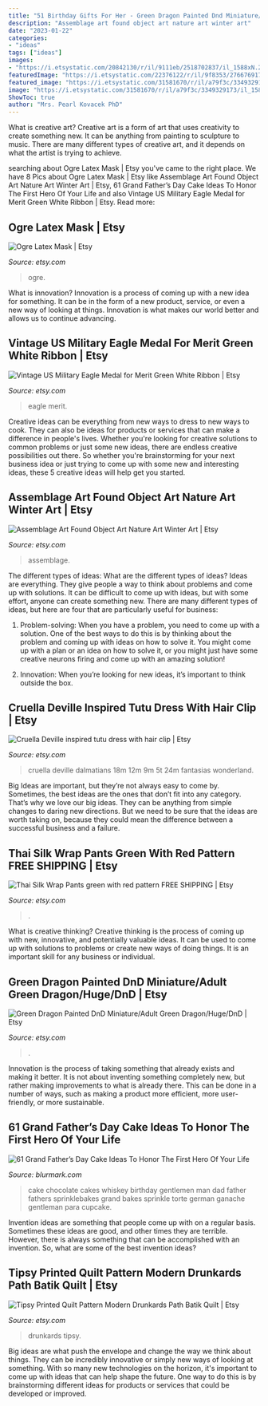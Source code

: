 ```yaml
---
title: "51 Birthday Gifts For Her - Green Dragon Painted Dnd Miniature/adult Green Dragon/huge/dnd"
description: "Assemblage art found object art nature art winter art"
date: "2023-01-22"
categories:
- "ideas"
tags: ["ideas"]
images:
- "https://i.etsystatic.com/20842130/r/il/9111eb/2518702837/il_1588xN.2518702837_d5kn.jpg"
featuredImage: "https://i.etsystatic.com/22376122/r/il/9f8353/2766769179/il_1588xN.2766769179_7riz.jpg"
featured_image: "https://i.etsystatic.com/31581670/r/il/a79f3c/3349329173/il_1588xN.3349329173_ocur.jpg"
image: "https://i.etsystatic.com/31581670/r/il/a79f3c/3349329173/il_1588xN.3349329173_ocur.jpg"
ShowToc: true
author: "Mrs. Pearl Kovacek PhD"
---
```



What is creative art?
Creative art is a form of art that uses creativity to create something new. It can be anything from painting to sculpture to music. There are many different types of creative art, and it depends on what the artist is trying to achieve.

	

		
searching about Ogre Latex Mask | Etsy you've came to the right place. We have 8 Pics about Ogre Latex Mask | Etsy like Assemblage Art Found Object Art Nature Art Winter Art | Etsy, 61 Grand Father’s Day Cake Ideas To Honor The First Hero Of Your Life and also Vintage US Military Eagle Medal for Merit Green White Ribbon | Etsy. Read more:
		
    
## Ogre Latex Mask | Etsy

<img loading=lazy src="https://i.etsystatic.com/25707943/r/il/5eb091/2705176153/il_fullxfull.2705176153_jyvv.jpg" onerror="this.onerror=null;this.src='https://tse3.mm.bing.net/th?id=OIP.QkR0H2wt6jk5NbLqtUiqEwHaJ4&amp;pid=15.1';" alt="Ogre Latex Mask | Etsy">

_Source: etsy.com_

>ogre. 

	

What is innovation?
Innovation is a process of coming up with a new idea for something. It can be in the form of a new product, service, or even a new way of looking at things. Innovation is what makes our world better and allows us to continue advancing.

    
## Vintage US Military Eagle Medal For Merit Green White Ribbon | Etsy

<img loading=lazy src="https://i.etsystatic.com/31581670/r/il/a79f3c/3349329173/il_1588xN.3349329173_ocur.jpg" onerror="this.onerror=null;this.src='https://tse2.mm.bing.net/th?id=OIP.TANQhECHJGRg4n80gVXgKgHaJ3&amp;pid=15.1';" alt="Vintage US Military Eagle Medal for Merit Green White Ribbon | Etsy">

_Source: etsy.com_

>eagle merit. 

	

Creative ideas can be everything from new ways to dress to new ways to cook. They can also be ideas for products or services that can make a difference in people's lives. Whether you're looking for creative solutions to common problems or just some new ideas, there are endless creative possibilities out there. So whether you're brainstorming for your next business idea or just trying to come up with some new and interesting ideas, these 5 creative ideas will help get you started.

    
## Assemblage Art Found Object Art Nature Art Winter Art | Etsy

<img loading=lazy src="https://i.etsystatic.com/22376122/r/il/9f8353/2766769179/il_1588xN.2766769179_7riz.jpg" onerror="this.onerror=null;this.src='https://tse1.mm.bing.net/th?id=OIP.Fj7b8Yqdh5YEsX3Ce476eQHaJ3&amp;pid=15.1';" alt="Assemblage Art Found Object Art Nature Art Winter Art | Etsy">

_Source: etsy.com_

>assemblage. 

	

The different types of ideas: What are the different types of ideas?
Ideas are everything. They give people a way to think about problems and come up with solutions. It can be difficult to come up with ideas, but with some effort, anyone can create something new. There are many different types of ideas, but here are four that are particularly useful for business:
1. Problem-solving: When you have a problem, you need to come up with a solution. One of the best ways to do this is by thinking about the problem and coming up with ideas on how to solve it. You might come up with a plan or an idea on how to solve it, or you might just have some creative neurons firing and come up with an amazing solution!

2. Innovation: When you’re looking for new ideas, it’s important to think outside the box.

    
## Cruella Deville Inspired Tutu Dress With Hair Clip | Etsy

<img loading=lazy src="https://i.etsystatic.com/6183001/r/il/6ac6e6/468704616/il_1588xN.468704616_2aa8.jpg" onerror="this.onerror=null;this.src='https://tse2.mm.bing.net/th?id=OIP.hoyr9gZ-uyJ5auJZLxJ_FgHaJ3&amp;pid=15.1';" alt="Cruella Deville inspired tutu dress with hair clip | Etsy">

_Source: etsy.com_

>cruella deville dalmatians 18m 12m 9m 5t 24m fantasias wonderland. 

	

Big Ideas are important, but they’re not always easy to come by. Sometimes, the best ideas are the ones that don’t fit into any category. That’s why we love our big ideas. They can be anything from simple changes to daring new directions. But we need to be sure that the ideas are worth taking on, because they could mean the difference between a successful business and a failure.

    
## Thai Silk Wrap Pants Green With Red Pattern FREE SHIPPING | Etsy

<img loading=lazy src="https://i.etsystatic.com/6879691/r/il/8a2b3c/340824041/il_fullxfull.340824041.jpg" onerror="this.onerror=null;this.src='https://tse1.mm.bing.net/th?id=OIP.pJtDoRRPUwf_j7_Au8MucgHaPD&amp;pid=15.1';" alt="Thai Silk Wrap Pants green with red pattern FREE SHIPPING | Etsy">

_Source: etsy.com_

>. 

	

What is creative thinking?
Creative thinking is the process of coming up with new, innovative, and potentially valuable ideas. It can be used to come up with solutions to problems or create new ways of doing things. It is an important skill for any business or individual.

    
## Green Dragon Painted DnD Miniature/Adult Green Dragon/Huge/DnD | Etsy

<img loading=lazy src="https://i.etsystatic.com/20842130/r/il/9111eb/2518702837/il_1588xN.2518702837_d5kn.jpg" onerror="this.onerror=null;this.src='https://tse3.mm.bing.net/th?id=OIP.T-ofX6m3PeGFtw-wbymnmAHaJ3&amp;pid=15.1';" alt="Green Dragon Painted DnD Miniature/Adult Green Dragon/Huge/DnD | Etsy">

_Source: etsy.com_

>. 

	

Innovation is the process of taking something that already exists and making it better. It is not about inventing something completely new, but rather making improvements to what is already there. This can be done in a number of ways, such as making a product more efficient, more user-friendly, or more sustainable.

    
## 61 Grand Father’s Day Cake Ideas To Honor The First Hero Of Your Life

<img loading=lazy src="http://www.blurmark.com/wp-content/uploads/2017/05/Fly-Dad-Cake.jpg" onerror="this.onerror=null;this.src='https://tse2.mm.bing.net/th?id=OIP.HOpBUg5FMI5xdsufMFGADwHaLH&amp;pid=15.1';" alt="61 Grand Father’s Day Cake Ideas To Honor The First Hero Of Your Life">

_Source: blurmark.com_

>cake chocolate cakes whiskey birthday gentlemen man dad father fathers sprinklebakes grand bakes sprinkle torte german ganache gentleman para cupcake. 

	

Invention ideas are something that people come up with on a regular basis. Sometimes these ideas are good, and other times they are terrible. However, there is always something that can be accomplished with an invention. So, what are some of the best invention ideas?

    
## Tipsy Printed Quilt Pattern Modern Drunkards Path Batik Quilt | Etsy

<img loading=lazy src="https://i.etsystatic.com/15482092/r/il/fa5d2d/3015921347/il_1588xN.3015921347_h8bu.jpg" onerror="this.onerror=null;this.src='https://tse1.mm.bing.net/th?id=OIP.3gDOGDtEq8qdd_ubwszEUQHaJ4&amp;pid=15.1';" alt="Tipsy Printed Quilt Pattern Modern Drunkards Path Batik Quilt | Etsy">

_Source: etsy.com_

>drunkards tipsy. 

	

Big ideas are what push the envelope and change the way we think about things. They can be incredibly innovative or simply new ways of looking at something. With so many new technologies on the horizon, it's important to come up with ideas that can help shape the future. One way to do this is by brainstorming different ideas for products or services that could be developed or improved.

